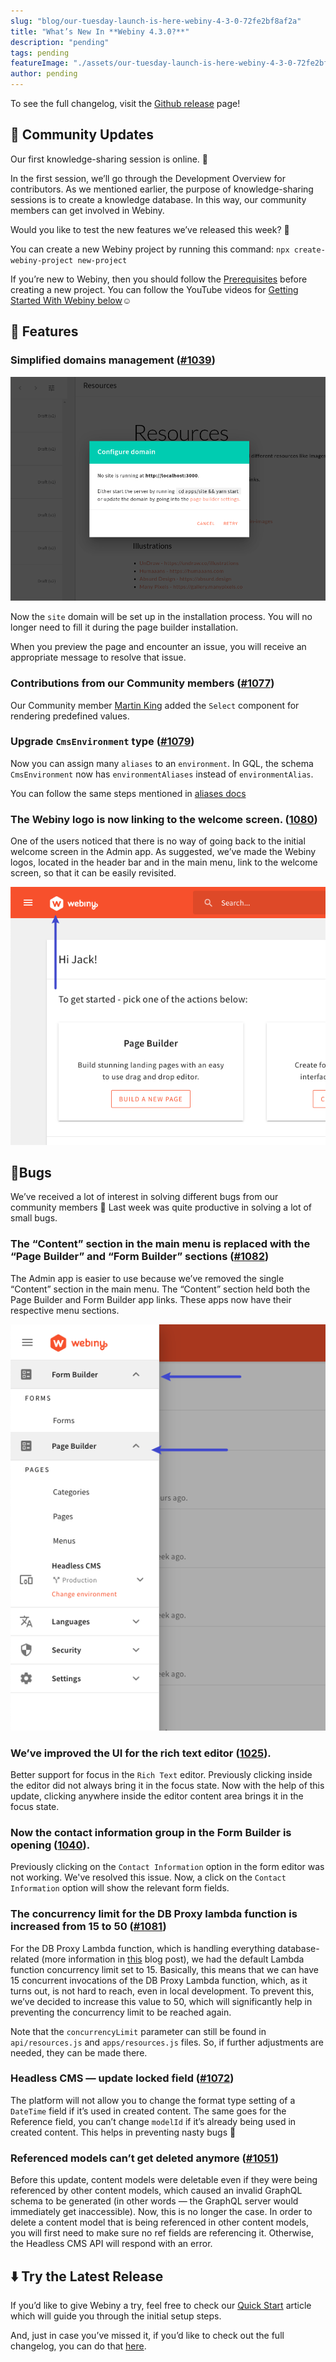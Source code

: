 ```yaml
---
slug: "blog/our-tuesday-launch-is-here-webiny-4-3-0-72fe2bf8af2a"
title: "What’s New In **Webiny 4.3.0?**"
description: "pending"
tags: pending
featureImage: "./assets/our-tuesday-launch-is-here-webiny-4-3-0-72fe2bf8af2a/max-4480-1RKKC6un0DwRsOvtGmnyz8w.png"
author: pending
---
```



To see the full changelog, visit the [Github release](https://github.com/webiny/webiny-js/releases/tag/v4.3.0) page!

## 🙌 Community Updates

Our first knowledge-sharing session is online. 🎉

In the first session, we’ll go through the Development Overview for contributors. As we mentioned earlier, the purpose of knowledge-sharing sessions is to create a knowledge database. In this way, our community members can get involved in Webiny.

Would you like to test the new features we’ve released this week? 🥁

You can create a new Webiny project by running this command:
`npx create-webiny-project new-project`

If you’re new to Webiny, then you should follow the [Prerequisites](https://docs.webiny.com/docs/get-started/quick-start#prerequisites) before creating a new project. You can follow the YouTube videos for [Getting Started With Webiny below](https://youtu.be/G_du-yE_DL4)☺️

## 🚀 Features

### Simplified domains management ([#1039](https://github.com/webiny/webiny-js/pull/1039))

![](./assets/our-tuesday-launch-is-here-webiny-4-3-0-72fe2bf8af2a/max-1922-1IUcrO0C3BHxYJg9BO58I0w.png)

Now the `site` domain will be set up in the installation process. You will no longer need to fill it during the page builder installation.

When you preview the page and encounter an issue, you will receive an appropriate message to resolve that issue.

### Contributions from our Community members ([#1077](https://github.com/webiny/webiny-js/pull/1077))

Our Community member [Martin King](https://github.com/designreact) added the `Select` component for rendering predefined values.

### Upgrade `CmsEnvironment` type ([#1079](https://github.com/webiny/webiny-js/pull/1079))

Now you can assign many `aliases` to an `environment`.
In GQL, the schema `CmsEnvironment` now has `environmentAliases` instead of `environmentAlias`.

You can follow the same steps mentioned in [aliases docs](http://docs.webiny.com/docs/webiny-apps/headless-cms/features/aliases)

### The Webiny logo is now linking to the welcome screen. ([1080](https://github.com/webiny/webiny-js/pull/1080))

One of the users noticed that there is no way of going back to the initial welcome screen in the Admin app. As suggested, we’ve made the Webiny logos, located in the header bar and in the main menu, link to the welcome screen, so that it can be easily revisited.

![](./assets/our-tuesday-launch-is-here-webiny-4-3-0-72fe2bf8af2a/max-1288-1Ib-TrB5r2rab8_GfTYDX1g.png)

## 🐞Bugs

We’ve received a lot of interest in solving different bugs from our community members 💌 Last week was quite productive in solving a lot of small bugs.

### The “Content” section in the main menu is replaced with the “Page Builder” and “Form Builder” sections ([#1082](https://github.com/webiny/webiny-js/pull/1082))

The Admin app is easier to use because we’ve removed the single “Content” section in the main menu. The “Content” section held both the Page Builder and Form Builder app links. These apps now have their respective menu sections.

![](./assets/our-tuesday-launch-is-here-webiny-4-3-0-72fe2bf8af2a/max-1084-1CTkJ8yvc3EXdYWZrIDBnCA.png)

### We’ve improved the UI for the rich text editor ([1025](https://github.com/webiny/webiny-js/pull/1025)).

Better support for focus in the `Rich Text` editor.
Previously clicking inside the editor did not always bring it in the focus state.
Now with the help of this update, clicking anywhere inside the editor content area brings it in the focus state.

### Now the contact information group in the Form Builder is opening ([1040](https://github.com/webiny/webiny-js/pull/1040)).

Previously clicking on the `Contact Information` option in the form editor was not working.
We've resolved this issue. Now, a click on the `Contact Information` option will show the relevant form fields.

### The concurrency limit for the DB Proxy lambda function is increased from 15 to 50 ([#1081](https://github.com/webiny/webiny-js/pull/1081))

For the DB Proxy Lambda function, which is handling everything database-related (more information in [this](/blog/using-aws-lambda-to-create-a-mongodb-connection-proxy-2bb53c4a0af4) blog post), we had the default Lambda function concurrency limit set to 15. Basically, this means that we can have 15 concurrent invocations of the DB Proxy Lambda function, which, as it turns out, is not hard to reach, even in local development. To prevent this, we’ve decided to increase this value to 50, which will significantly help in preventing the concurrency limit to be reached again.

Note that the `concurrencyLimit` parameter can still be found in `api/resources.js` and `apps/resources.js` files. So, if further adjustments are needed, they can be made there.

### Headless CMS — update locked field ([#1072](https://github.com/webiny/webiny-js/pull/1072))

The platform will not allow you to change the format type setting of a `DateTime` field if it’s used in created content. The same goes for the Reference field, you can’t change `modelId` if it’s already being used in created content. This helps in preventing nasty bugs 🐛

### Referenced models can’t get deleted anymore ([#1051](https://github.com/webiny/webiny-js/pull/1051))

Before this update, content models were deletable even if they were being referenced by other content models, which caused an invalid GraphQL schema to be generated (in other words — the GraphQL server would immediately get inaccessible). Now, this is no longer the case. In order to delete a content model that is being referenced in other content models, you will first need to make sure no ref fields are referencing it. Otherwise, the Headless CMS API will respond with an error.

## ⬇️ Try the Latest Release

If you’d like to give Webiny a try, feel free to check our [Quick Start](https://docs.webiny.com/docs/get-started/quick-start) article which will guide you through the initial setup steps.

And, just in case you’ve missed it, if you’d like to check out the full changelog, you can do that [here](https://github.com/webiny/webiny-js/releases/tag/v4.3.0).